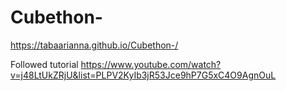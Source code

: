 # Cubethon-
https://tabaarianna.github.io/Cubethon-/


Followed tutorial https://www.youtube.com/watch?v=j48LtUkZRjU&list=PLPV2KyIb3jR53Jce9hP7G5xC4O9AgnOuL 
